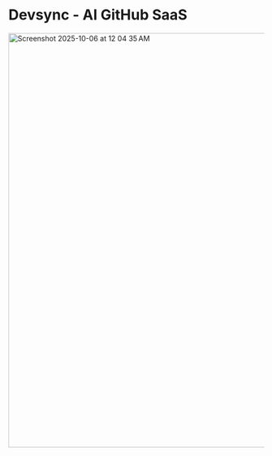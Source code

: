 # Devsync - AI GitHub SaaS


<img width="1440" height="817" alt="Screenshot 2025-10-06 at 12 04 35 AM" src="https://github.com/user-attachments/assets/9f190a63-b086-483a-8e5f-c93ee751cbe4" />
